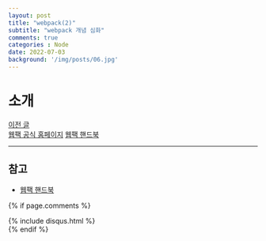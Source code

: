 ```yaml
---
layout: post
title: "webpack(2)"
subtitle: "webpack 개념 심화"
comments: true
categories : Node
date: 2022-07-03
background: '/img/posts/06.jpg'
---
```


# 소개
[이전 글](/node/2022/06/29/webpack-1.html)
<br>
[웹팩 공식 홈페이지](https://webpack.kr/)
[웹팩 핸드북]([https://webpack.kr/](https://joshua1988.github.io/))


---
## 참고
- [웹팩 핸드북](https://joshua1988.github.io/)

{% if page.comments %}
<div id="post-disqus" class="container">
{% include disqus.html %}
</div>
{% endif %}
